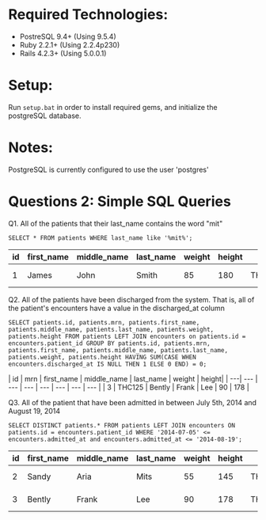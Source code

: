 # Required Technologies:
* PostreSQL 9.4+ (Using 9.5.4)
* Ruby 2.2.1+ (Using 2.2.4p230)
* Rails 4.2.3+ (Using 5.0.0.1)

# Setup:

Run ```setup.bat``` in order to install required gems, and initialize the postgreSQL database.

# Notes:

PostgreSQL is currently configured to use the user 'postgres'

# Questions 2: Simple SQL Queries

Q1. All of the patients that their last_name contains the word "mit"

`SELECT * FROM patients WHERE last_name like '%mit%';`

| id | first_name | middle_name | last_name | weight | height | mrn | created_at | updated_at |
| --- | --- | --- | --- | --- | --- | --- | --- | --- |
| 1 | James | John | Smith | 85 | 180 | THC123 | 2016-09-30 01:11:22.46758 | 2016-09-30 01:11:22.46758 |
 
Q2. All of the patients have been discharged from the system. That is, all of the patient's encounters have a value in the discharged_at column

`SELECT patients.id, patients.mrn, patients.first_name, patients.middle_name, patients.last_name, patients.weight, patients.height FROM patients LEFT JOIN encounters on patients.id = encounters.patient_id GROUP BY patients.id, patients.mrn, patients.first_name, patients.middle_name, patients.last_name, patients.weight, patients.height HAVING SUM(CASE WHEN encounters.discharged_at IS NULL THEN 1 ELSE 0 END) = 0;`

| id | mrn | first_name | middle_name | last_name | weight | height|
| ---| --- | --- | --- | --- | --- | --- | --- |
| 3 | THC125 | Bently | Frank | Lee | 90 | 178 |

Q3. All of the patient that have been admitted in between July 5th, 2014 and August 19, 2014

`SELECT DISTINCT patients.* FROM patients LEFT JOIN encounters ON patients.id = encounters.patient_id WHERE '2014-07-05' <= encounters.admitted_at and encounters.admitted_at <= '2014-08-19';`

| id | first_name | middle_name | last_name | weight | height | mrn | created_at | updated_at |
| --- | --- | --- | --- | --- | --- | --- | --- | --- |
| 2 | Sandy | Aria | Mits | 55 | 145 | THC124 | 2016-09-30 01:11:37.395434 | 2016-09-30 01:11:37.395434 |
| 3 | Bently | Frank | Lee | 90 | 178 | THC125 | 2016-09-30 01:11:56.72654 | 2016-09-30 01:11:56.72654 |
